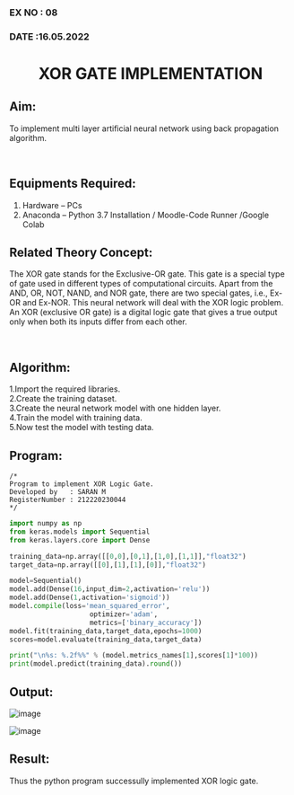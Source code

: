 ### EX NO : 08
### DATE  :16.05.2022
# <p align="center"> XOR GATE IMPLEMENTATION </p>
## Aim:
   To implement multi layer artificial neural network using back propagation algorithm.
   

<br>

## Equipments Required:
1. Hardware – PCs
2. Anaconda – Python 3.7 Installation / Moodle-Code Runner /Google Colab

## Related Theory Concept:
The XOR gate stands for the Exclusive-OR gate. This gate is a special type of gate used in different types of computational circuits. Apart from the AND, OR, NOT, NAND, and NOR gate, there are two special gates, i.e., Ex-OR and Ex-NOR.
This neural network will deal with the XOR logic problem. An XOR (exclusive OR gate) is a digital logic gate that gives a true output only when both its inputs differ from each other.


<br>

## Algorithm:
1.Import the required libraries.<br>
2.Create the training dataset.<br>
3.Create the neural network model with one hidden layer.<br>
4.Train the model with training data.<br>
5.Now test the model with testing data.<br>


## Program:
```
/*
Program to implement XOR Logic Gate.
Developed by   : SARAN M
RegisterNumber : 212220230044
*/
```
```python
import numpy as np
from keras.models import Sequential
from keras.layers.core import Dense

training_data=np.array([[0,0],[0,1],[1,0],[1,1]],"float32")
target_data=np.array([[0],[1],[1],[0]],"float32")

model=Sequential()
model.add(Dense(16,input_dim=2,activation='relu'))
model.add(Dense(1,activation='sigmoid'))
model.compile(loss='mean_squared_error',
                    optimizer='adam',
                    metrics=['binary_accuracy'])
model.fit(training_data,target_data,epochs=1000)
scores=model.evaluate(training_data,target_data)

print("\n%s: %.2f%%" % (model.metrics_names[1],scores[1]*100))
print(model.predict(training_data).round())
```

## Output:

![image](https://user-images.githubusercontent.com/75235427/171100816-0900e8a0-d0ab-4d08-95b6-a91f74fdfc38.png)

![image](https://user-images.githubusercontent.com/75235427/171100834-9ced5e14-4d30-40cb-836b-c9afc7277571.png)



## Result:
Thus the python program successully implemented XOR logic gate.
